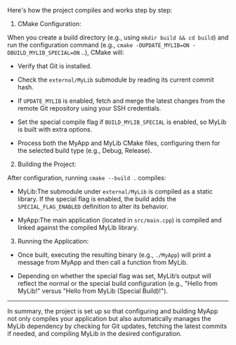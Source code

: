 Here's how the project compiles and works step by step:

1. CMake Configuration:

When you create a build directory (e.g., using `mkdir build && cd build`) and run the configuration command (e.g., `cmake -DUPDATE_MYLIB=ON -DBUILD_MYLIB_SPECIAL=ON` ..), 
CMake will:

- Verify that Git is installed.

- Check the `external/MyLib` submodule by reading its current commit hash.

- If `UPDATE_MYLIB` is enabled, fetch and merge the latest changes from the remote Git repository using your SSH credentials.

- Set the special compile flag if `BUILD_MYLIB_SPECIAL` is enabled, so MyLib is built with extra options.

- Process both the MyApp and MyLib CMake files, configuring them for the selected build type (e.g., Debug, Release).

2. Building the Project:

After configuration, running `cmake --build .` compiles:

- MyLib:The submodule under `external/MyLib` is compiled as a static library. If the special flag is enabled, the build adds the `SPECIAL_FLAG_ENABLED` definition to alter its behavior.

- MyApp:The main application (located in `src/main.cpp`) is compiled and linked against the compiled MyLib library.

3. Running the Application:

- Once built, executing the resulting binary (e.g., `./MyApp`) will print a message from MyApp and then call a function from MyLib.

- Depending on whether the special flag was set, MyLib’s output will reflect the normal or the special build configuration (e.g., "Hello from MyLib!" versus "Hello from MyLib (Special Build)!").

---

In summary, the project is set up so that configuring and building MyApp not only compiles your application but also automatically manages the MyLib dependency by checking for Git updates, fetching the latest commits if needed, and compiling MyLib in the desired configuration.